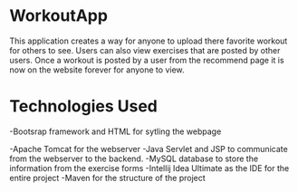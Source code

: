 # WorkoutApp
This application creates a way for anyone to upload there favorite workout for others to see. Users can also view exercises that are posted by other users. Once a workout is posted by a user from the recommend page it is now on the website forever for anyone to view.

<h1> Technologies Used </h1>
<p>-Bootsrap framework and HTML for sytling the webpage</p>
-Apache Tomcat for the webserver
-Java Servlet and JSP to communicate from the webserver to the backend.
-MySQL database to store the information from the exercise forms
-Intellij Idea Ultimate as the IDE for the entire project
-Maven for the structure of the project
